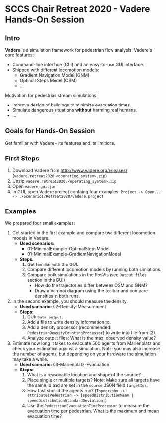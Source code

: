 # SCCS Chair Retreat 2020 - Vadere Hands-On Session

## Intro

**Vadere** is a simulation framework for pedestrian flow analysis. Vadere's core features:

- Command-line interface (CLI) and an easy-to-use GUI interface.
- Shipped with different locomotion models:
  * Gradient Navigation Model (GNM)
  * Optimal Steps Model (OSM)
  * ...

Motivation for pedestrian stream simulations:

- Improve design of buildings to minimize evacuation times.
- Simulate dangerous situations **without** harming real humans.
- ...

## Goals for Hands-On Session

Get familiar with Vadere - its features and its limitions.

## First Steps

1. Download Vadere from http://www.vadere.org/releases/ (`vadere.retreat2020.<operating_system>.zip`)
2. Unzip `vadere.retreat2020.<operating_system>.zip`
3. Open `vadere-gui.jar`
4. In GUI, open Vadere project containg four examples: `Project -> Open... -> ./Scenarios/Retreat2020/vadere.project`

## Examples

We prepared four small examples:

1. Get started in the first example and compare two different locomotion models in Vadere.
   * **Used scenarios:**
     - 01-MinimalExample-OptimalStepsModel
     - 01-MinimalExample-GradientNavigationModel
   * **Steps:**
     1. Get familiar with the GUI.
     2. Compare different locomotion models by running both simlations.
     3. Compare both simulations in the PosVis (see `Output files` section in the GUI)
        - How do the trajectories differ between OSM and GNM?
        - Draw a Voronoi diagram using the toolbar and compare densities in both runs.
2. In the second example, you should measure the density.
   * **Used scenario:** 02-Density-Measurement
   * **Steps:**
     1. GUI: `Data output`.
     2. Add a file to write density information to.
     3. Add a density processor (recommended: `PedestrianDensityCountingProcessor`) to write into file from (2).
     4. Analyze output files: What is the max. observed density value?
3. Estimate how long it takes to evacuate 500 agents from Marienplatz and check your estimation against a simulation. Note: you may also increase the number of agents, but depending on your hardware the simulation may take a while. 
   * **Used scenario:** 03-Marienplatz-Evacuation
   * **Steps:**
     1. What is a reasonable location and shape of the source? 
     2. Place single or multiple targets? Note: Make sure all targets have the same Id and are set in the `source` JSON field `targetIds`. 
     3. How fast should the agents run? (`Topography -> attributesPedestrian -> [speedDistributionMean | speedDistributionStandardDeviation]`)
     4. Use the `PedestrianEvacuationTimeProcessor` to measure the evacuation time per pedestrian. What is the maximum and mean evacuation time?


